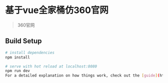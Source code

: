 # 基于vue全家桶仿360官网

> 360官网

## Build Setup

``` bash
# install dependencies
npm install

# serve with hot reload at localhost:8080
npm run dev
For a detailed explanation on how things work, check out the [guide](http://vuejs-templates.github.io/webpack/) and [docs for vue-loader](http://vuejs.github.io/vue-loader).
